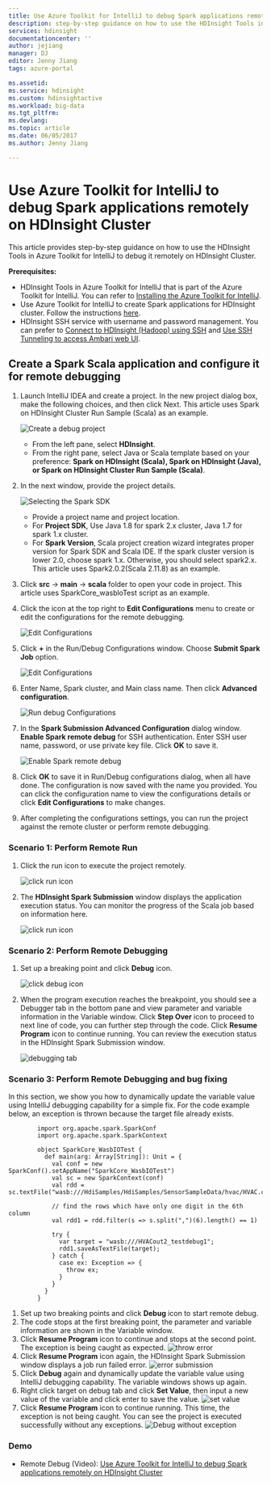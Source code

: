```yaml
---
title: Use Azure Toolkit for IntelliJ to debug Spark applications remotely on HDInsight Cluster | Microsoft Docs
description: step-by-step guidance on how to use the HDInsight Tools in Azure Toolkit for IntelliJ to debug it remotely on HDInsight Cluster
services: hdinsight
documentationcenter: ''
author: jejiang
manager: DJ
editor: Jenny Jiang
tags: azure-portal

ms.assetid: 
ms.service: hdinsight
ms.custom: hdinsightactive
ms.workload: big-data
ms.tgt_pltfrm: 
ms.devlang: 
ms.topic: article
ms.date: 06/05/2017
ms.author: Jenny Jiang

---
```

# Use Azure Toolkit for IntelliJ to debug Spark applications remotely on HDInsight Cluster

This article provides step-by-step guidance on how to use the HDInsight Tools in Azure Toolkit for IntelliJ to debug it remotely on HDInsight Cluster.

**Prerequisites:**

* HDInsight Tools in Azure Toolkit for IntelliJ that is part of the Azure Toolkit for IntelliJ. You can refer to [Installing the Azure Toolkit for IntelliJ](https://docs.microsoft.com/en-us/azure/azure-toolkit-for-intellij-installation).
* Use Azure Toolkit for IntelliJ to create Spark applications for HDInsight cluster. Follow the instructions [here](https://docs.microsoft.com/en-us/azure/hdinsight/hdinsight-apache-spark-intellij-tool-plugin).
* HDInsight SSH service with username and password management. You can prefer to [Connect to HDInsight (Hadoop) using SSH](https://docs.microsoft.com/en-us/azure/hdinsight/hdinsight-hadoop-linux-use-ssh-unix) and [Use SSH Tunneling to access Ambari web UI](https://docs.microsoft.com/en-us/azure/hdinsight/hdinsight-linux-ambari-ssh-tunnel). 
 

## Create a Spark Scala application and configure it for remote debugging
1. Launch IntelliJ IDEA and create a project. In the new project dialog box, make the following choices, and then click Next. This article uses Spark on HDInsight Cluster Run Sample (Scala) as an example.

     ![Create a debug project](./media/hdinsight-apache-spark-intellij-tool-debug-remotely/hdinsight-create-projectfor-debug-remotely.png)
   - From the left pane, select **HDInsight**.
   - From the right pane, select Java or Scala template based on your preference: **Spark on HDInsight (Scala), Spark on HDInsight (Java), or Spark on HDInsight Cluster Run Sample (Scala)**.
2. In the next window, provide the project details.

   ![Selecting the Spark SDK](./media/hdinsight-apache-spark-intellij-tool-debug-remotely/hdinsight-new-project.PNG)
   - Provide a project name and project location.
   - For **Project SDK**, Use Java 1.8 for spark 2.x cluster, Java 1.7 for spark 1.x cluster.
   - For **Spark Version**, Scala project creation wizard integrates proper version for Spark SDK and Scala IDE. If the spark cluster version is lower 2.0, choose spark 1.x. Otherwise, you should select spark2.x. This article uses Spark2.0.2(Scala 2.11.8) as an example.
3. Click **src** -> **main** -> **scala** folder to open your code in project. This article uses SparkCore_wasbloTest script as an example.
4. Click the icon at the top right to **Edit Configurations** menu to create or edit the configurations for the remote debugging.

   ![Edit Configurations](./media/hdinsight-apache-spark-intellij-tool-debug-remotely/hdinsight-edit-configurations.png) 
5. Click **+** in the Run/Debug Configurations window. Choose **Submit Spark Job** option.

   ![Edit Configurations](./media/hdinsight-apache-spark-intellij-tool-debug-remotely/hdinsight-add-new-Configuration.png)
6. Enter Name, Spark cluster, and Main class name. Then click **Advanced configuration**. 

   ![Run debug Configurations](./media/hdinsight-apache-spark-intellij-tool-debug-remotely/hdinsight-run-debug-configurations.png)
7. In the **Spark Submission Advanced Configuration** dialog window. 
**Enable Spark remote debug** for SSH authentication. Enter SSH user name, password, or use private key file. Click **OK** to save it.

   ![Enable Spark remote debug](./media/hdinsight-apache-spark-intellij-tool-debug-remotely/hdinsight-enable-spark-remote-debug.png)
8. Click **OK** to save it in Run/Debug configurations dialog, when all have done. The configuration is now saved with the name you provided. You can click the configuration name to view the configurations details or click **Edit Configurations** to make changes. 
9. After completing the configurations settings, you can run the project against the remote cluster or perform remote debugging.

### Scenario 1: Perform Remote Run
1. Click the run icon to execute the project remotely.

   ![click run icon](./media/hdinsight-apache-spark-intellij-tool-debug-remotely/hdinsight-run-icon.png)

2. The **HDInsight Spark Submission** window displays the application execution status. You can monitor the progress of the Scala job based on information here.

   ![click run icon](./media/hdinsight-apache-spark-intellij-tool-debug-remotely/hdinsight-run-result.png)

### Scenario 2: Perform Remote Debugging
1. Set up a breaking point and click **Debug** icon.

    ![click debug icon](./media/hdinsight-apache-spark-intellij-tool-debug-remotely/hdinsight-debug-icon.png)
2. When the program execution reaches the breakpoint, you should see a Debugger tab in the bottom pane and view parameter and variable information in the Variable window. Click **Step Over** icon to proceed to next line of code, you can further step through the code. Click **Resume Program** icon to continue running. You can review the execution status in the HDInsight Spark Submission window. 

   ![debugging tab](./media/hdinsight-apache-spark-intellij-tool-debug-remotely/hdinsight-debugger-tab.png)

### Scenario 3: Perform Remote Debugging and bug fixing
In this section, we show you how to dynamically update the variable value using IntelliJ debugging capability for a simple fix. For the code example below, an exception is thrown because the target file already exists.
  
            import org.apache.spark.SparkConf
            import org.apache.spark.SparkContext

            object SparkCore_WasbIOTest {
              def main(arg: Array[String]): Unit = {
                val conf = new SparkConf().setAppName("SparkCore_WasbIOTest")
                val sc = new SparkContext(conf)
                val rdd = sc.textFile("wasb:///HdiSamples/HdiSamples/SensorSampleData/hvac/HVAC.csv")

                // find the rows which have only one digit in the 6th column
                val rdd1 = rdd.filter(s => s.split(",")(6).length() == 1)

                try {
                  var target = "wasb:///HVACout2_testdebug1";
                  rdd1.saveAsTextFile(target);
                } catch {
                  case ex: Exception => {
                    throw ex;
                  }
                }
              }
            }


1. Set up two breaking points and click **Debug** icon to start remote debug.
2. The code stops at the first breaking point, the parameter and variable information are shown in the Variable window. 
3. Click **Resume Program** icon to continue and stops at the second point. The exception is being caught as expected.
![throw error](./media/hdinsight-apache-spark-intellij-tool-debug-remotely/hdinsight-throw-error.png) 
4. Click **Resume Program** icon again, the HDInsight Spark Submission window displays a job run failed error.
![error submission](./media/hdinsight-apache-spark-intellij-tool-debug-remotely/hdinsight-error-submission.png) 
5. Click **Debug** again and dynamically update the variable value using IntelliJ debugging capability. The variable windows shows up again. 
6. Right click target on debug tab and click **Set Value**, then input a new value of the variable and click enter to save the value. 
![set value](./media/hdinsight-apache-spark-intellij-tool-debug-remotely/hdinsight-set-value.png) 
7. Click **Resume Program** icon to continue running. This time, the exception is not being caught. You can see the project is executed successfully without any exceptions.
![Debug without exception](./media/hdinsight-apache-spark-intellij-tool-debug-remotely/hdinsight-debug-without-exception.png)

### Demo
* Remote Debug (Video): [Use Azure Toolkit for IntelliJ to debug Spark applications remotely on HDInsight Cluster](https://www.youtube.com/watch?v=wQtj_wjn1Ac)
 